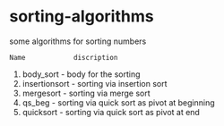 # sorting-algorithms
some algorithms for sorting numbers 

    Name            discription

1.  body_sort      - body for the sorting 
2.  insertionsort  - sorting via insertion sort
3.  mergesort      - sorting via merge sort
4.  qs_beg         - sorting via quick sort as pivot at beginning
5.  quicksort      - sorting via quick sort as pivot at end
